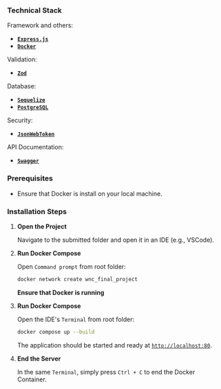 ### Technical Stack

Framework and others:
- **[`Express.js`](https://expressjs.com)**
- **[`Docker`](https://www.docker.com)**

Validation:
- **[`Zod`](https://zod.dev)**

Database:
- **[`Sequelize`](https://sequelize.org)**
- **[`PostgreSQL`](https://www.postgresql.org)**

Security:
- **[`JsonWebToken`](https://www.npmjs.com/package/jsonwebtoken)**

API Documentation:
- **[`Swagger`](https://swagger.io)**

### Prerequisites

- Ensure that Docker is install on your local machine.

### Installation Steps
1. **Open the Project**  

    Navigate to the submitted folder and open it in an IDE   (e.g., VSCode).
2. **Run Docker Compose**  

    Open  `Command prompt` from root folder:
    ```bash
    docker network create wnc_final_project
    ```

   **Ensure that Docker is running**

3. **Run Docker Compose**  

    Open the IDE's `Terminal` from root folder:
    ```bash
    docker compose up --build
    ```

    The application should be started and ready at   [`http://localhost:80`](http://localhost:80).

4. **End the Server**

    In the same `Terminal`, simply press `Ctrl + C` to end the Docker Container.
